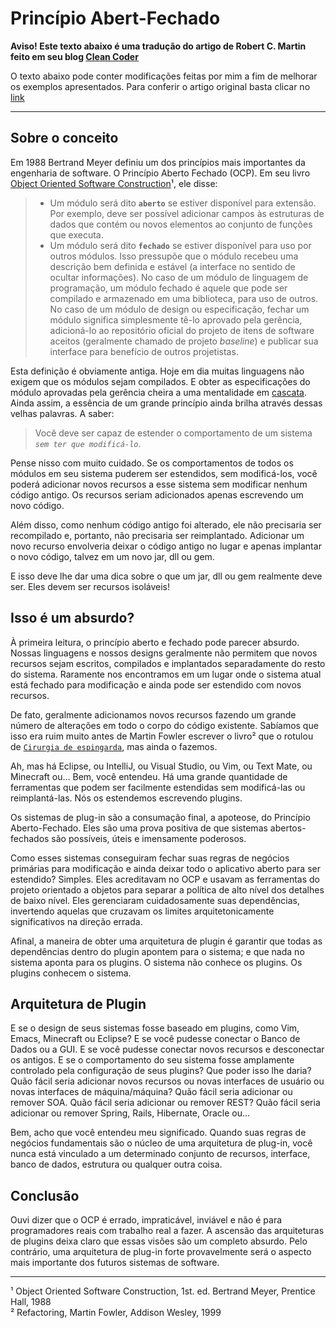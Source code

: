 # Princípio Abert-Fechado

**Aviso! Este texto abaixo é uma tradução do artigo de Robert C. Martin feito em seu blog [Clean Coder](https://blog.cleancoder.com/uncle-bob/2014/05/12/TheOpenClosedPrinciple.html)**

O texto abaixo pode conter modificações feitas por mim a fim de melhorar os exemplos apresentados. Para conferir o artigo original basta clicar no [link](https://blog.cleancoder.com/uncle-bob/2014/05/12/TheOpenClosedPrinciple.html)

<hr>

## Sobre o conceito

Em 1988 Bertrand Meyer definiu um dos princípios mais importantes da engenharia de software. O Princípio Aberto Fechado (OCP). Em seu livro [Object Oriented Software Construction](https://www.amazon.com/Object-Oriented-Software-Construction-Prentice-Hall-International/dp/0136290493)¹, ele disse:

> - Um módulo será dito **`aberto`** se estiver disponível para extensão.
> Por exemplo, deve ser possível adicionar campos às estruturas de dados que contém ou novos elementos ao conjunto de  funções que executa.
> - Um módulo será dito **`fechado`** se estiver disponível para uso por outros módulos.
> Isso pressupõe que o módulo recebeu uma descrição bem definida e estável (a interface no sentido de ocultar informações).
> No caso de um módulo de linguagem de programação, um módulo fechado é aquele que pode ser compilado e armazenado em uma biblioteca, para  uso de outros.
> No caso de um módulo de design ou especificação, fechar um módulo significa simplesmente tê-lo aprovado pela gerência,
> adicioná-lo ao repositório oficial do projeto de itens de software aceitos (geralmente chamado de projeto _baseline_) e publicar sua interface para benefício de outros projetistas.

Esta definição é obviamente antiga. Hoje em dia muitas linguagens não exigem que os módulos sejam compilados. E obter as especificações do módulo aprovadas pela gerência cheira a uma mentalidade em [cascata](https://www.fm2s.com.br/modelo-cascata/). Ainda assim, a essência de um grande princípio ainda brilha através dessas velhas palavras. A saber:

> Você deve ser capaz de estender o comportamento de um sistema _`sem ter que modificá-lo`_.

Pense nisso com muito cuidado. Se os comportamentos de todos os módulos em seu sistema puderem ser estendidos, sem modificá-los, você poderá adicionar novos recursos a esse sistema sem modificar nenhum código antigo. Os recursos seriam adicionados apenas escrevendo um novo código.

Além disso, como nenhum código antigo foi alterado, ele não precisaria ser recompilado e, portanto, não precisaria ser reimplantado. Adicionar um novo recurso envolveria deixar o código antigo no lugar e apenas implantar o novo código, talvez em um novo jar, dll ou gem.

E isso deve lhe dar uma dica sobre o que um jar, dll ou gem realmente deve ser. Eles devem ser recursos isoláveis!

## Isso é um absurdo?

À primeira leitura, o princípio aberto e fechado pode parecer absurdo. Nossas linguagens e nossos designs geralmente não permitem que novos recursos sejam escritos, compilados e implantados separadamente do resto do sistema. Raramente nos encontramos em um lugar onde o sistema atual está fechado para modificação e ainda pode ser estendido com novos recursos.

De fato, geralmente adicionamos novos recursos fazendo um grande número de alterações em todo o corpo do código existente. Sabíamos que isso era ruim muito antes de Martin Fowler escrever o livro² que o rotulou de [`Cirurgia de espingarda`](https://en.wikipedia.org/wiki/Shotgun_surgery), mas ainda o fazemos.

Ah, mas há Eclipse, ou IntelliJ, ou Visual Studio, ou Vim, ou Text Mate, ou Minecraft ou… Bem, você entendeu. Há uma grande quantidade de ferramentas que podem ser facilmente estendidas sem modificá-las ou reimplantá-las. Nós os estendemos escrevendo plugins.

Os sistemas de plug-in são a consumação final, a apoteose, do Princípio Aberto-Fechado. Eles são uma prova positiva de que sistemas abertos-fechados são possíveis, úteis e imensamente poderosos.

Como esses sistemas conseguiram fechar suas regras de negócios primárias para modificação e ainda deixar todo o aplicativo aberto para ser estendido? Simples. Eles acreditavam no OCP e usavam as ferramentas do projeto orientado a objetos para separar a política de alto nível dos detalhes de baixo nível. Eles gerenciaram cuidadosamente suas dependências, invertendo aquelas que cruzavam os limites arquitetonicamente significativos na direção errada.

Afinal, a maneira de obter uma arquitetura de plugin é garantir que todas as dependências dentro do plugin apontem para o sistema; e que nada no sistema aponta para os plugins. O sistema não conhece os plugins. Os plugins conhecem o sistema.

## Arquitetura de Plugin

E se o design de seus sistemas fosse baseado em plugins, como Vim, Emacs, Minecraft ou Eclipse? E se você pudesse conectar o Banco de Dados ou a GUI. E se você pudesse conectar novos recursos e desconectar os antigos. E se o comportamento do seu sistema fosse amplamente controlado pela configuração de seus plugins? Que poder isso lhe daria? Quão fácil seria adicionar novos recursos ou novas interfaces de usuário ou novas interfaces de máquina/máquina? Quão fácil seria adicionar ou remover SOA. Quão fácil seria adicionar ou remover REST? Quão fácil seria adicionar ou remover Spring, Rails, Hibernate, Oracle ou…

Bem, acho que você entendeu meu significado. Quando suas regras de negócios fundamentais são o núcleo de uma arquitetura de plug-in, você nunca está vinculado a um determinado conjunto de recursos, interface, banco de dados, estrutura ou qualquer outra coisa.

## Conclusão

Ouvi dizer que o OCP é errado, impraticável, inviável e não é para programadores reais com trabalho real a fazer. A ascensão das arquiteturas de plugins deixa claro que essas visões são um completo absurdo. Pelo contrário, uma arquitetura de plug-in forte provavelmente será o aspecto mais importante dos futuros sistemas de software.

<hr>

¹ Object Oriented Software Construction, 1st. ed. Bertrand Meyer, Prentice Hall, 1988 <br>
² Refactoring, Martin Fowler, Addison Wesley, 1999